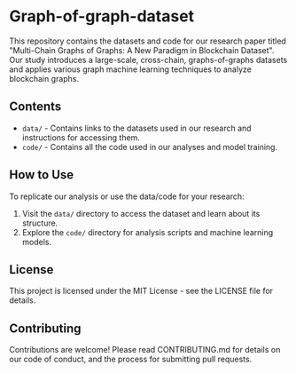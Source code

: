 # Graph-of-graph-dataset

This repository contains the datasets and code for our research paper titled "Multi-Chain Graphs of Graphs: A New Paradigm in Blockchain Dataset". Our study introduces a large-scale, cross-chain, graphs-of-graphs datasets and applies various graph machine learning techniques to analyze blockchain graphs.

## Contents
- `data/` - Contains links to the datasets used in our research and instructions for accessing them.
- `code/` - Contains all the code used in our analyses and model training.

## How to Use
To replicate our analysis or use the data/code for your research:
1. Visit the `data/` directory to access the dataset and learn about its structure.
2. Explore the `code/` directory for analysis scripts and machine learning models.

## License
This project is licensed under the MIT License - see the LICENSE file for details.

## Contributing
Contributions are welcome! Please read CONTRIBUTING.md for details on our code of conduct, and the process for submitting pull requests.
